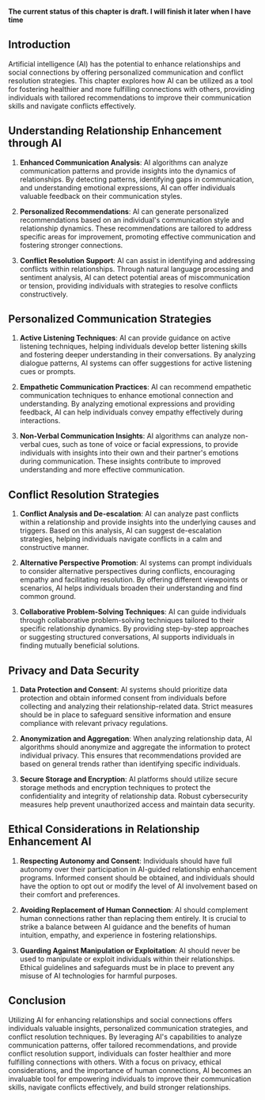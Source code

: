 **The current status of this chapter is draft. I will finish it later when I have time**

Introduction
------------

Artificial intelligence (AI) has the potential to enhance relationships and social connections by offering personalized communication and conflict resolution strategies. This chapter explores how AI can be utilized as a tool for fostering healthier and more fulfilling connections with others, providing individuals with tailored recommendations to improve their communication skills and navigate conflicts effectively.

Understanding Relationship Enhancement through AI
-------------------------------------------------

1. **Enhanced Communication Analysis**: AI algorithms can analyze communication patterns and provide insights into the dynamics of relationships. By detecting patterns, identifying gaps in communication, and understanding emotional expressions, AI can offer individuals valuable feedback on their communication styles.

2. **Personalized Recommendations**: AI can generate personalized recommendations based on an individual's communication style and relationship dynamics. These recommendations are tailored to address specific areas for improvement, promoting effective communication and fostering stronger connections.

3. **Conflict Resolution Support**: AI can assist in identifying and addressing conflicts within relationships. Through natural language processing and sentiment analysis, AI can detect potential areas of miscommunication or tension, providing individuals with strategies to resolve conflicts constructively.

Personalized Communication Strategies
-------------------------------------

1. **Active Listening Techniques**: AI can provide guidance on active listening techniques, helping individuals develop better listening skills and fostering deeper understanding in their conversations. By analyzing dialogue patterns, AI systems can offer suggestions for active listening cues or prompts.

2. **Empathetic Communication Practices**: AI can recommend empathetic communication techniques to enhance emotional connection and understanding. By analyzing emotional expressions and providing feedback, AI can help individuals convey empathy effectively during interactions.

3. **Non-Verbal Communication Insights**: AI algorithms can analyze non-verbal cues, such as tone of voice or facial expressions, to provide individuals with insights into their own and their partner's emotions during communication. These insights contribute to improved understanding and more effective communication.

Conflict Resolution Strategies
------------------------------

1. **Conflict Analysis and De-escalation**: AI can analyze past conflicts within a relationship and provide insights into the underlying causes and triggers. Based on this analysis, AI can suggest de-escalation strategies, helping individuals navigate conflicts in a calm and constructive manner.

2. **Alternative Perspective Promotion**: AI systems can prompt individuals to consider alternative perspectives during conflicts, encouraging empathy and facilitating resolution. By offering different viewpoints or scenarios, AI helps individuals broaden their understanding and find common ground.

3. **Collaborative Problem-Solving Techniques**: AI can guide individuals through collaborative problem-solving techniques tailored to their specific relationship dynamics. By providing step-by-step approaches or suggesting structured conversations, AI supports individuals in finding mutually beneficial solutions.

Privacy and Data Security
-------------------------

1. **Data Protection and Consent**: AI systems should prioritize data protection and obtain informed consent from individuals before collecting and analyzing their relationship-related data. Strict measures should be in place to safeguard sensitive information and ensure compliance with relevant privacy regulations.

2. **Anonymization and Aggregation**: When analyzing relationship data, AI algorithms should anonymize and aggregate the information to protect individual privacy. This ensures that recommendations provided are based on general trends rather than identifying specific individuals.

3. **Secure Storage and Encryption**: AI platforms should utilize secure storage methods and encryption techniques to protect the confidentiality and integrity of relationship data. Robust cybersecurity measures help prevent unauthorized access and maintain data security.

Ethical Considerations in Relationship Enhancement AI
-----------------------------------------------------

1. **Respecting Autonomy and Consent**: Individuals should have full autonomy over their participation in AI-guided relationship enhancement programs. Informed consent should be obtained, and individuals should have the option to opt out or modify the level of AI involvement based on their comfort and preferences.

2. **Avoiding Replacement of Human Connection**: AI should complement human connections rather than replacing them entirely. It is crucial to strike a balance between AI guidance and the benefits of human intuition, empathy, and experience in fostering relationships.

3. **Guarding Against Manipulation or Exploitation**: AI should never be used to manipulate or exploit individuals within their relationships. Ethical guidelines and safeguards must be in place to prevent any misuse of AI technologies for harmful purposes.

Conclusion
----------

Utilizing AI for enhancing relationships and social connections offers individuals valuable insights, personalized communication strategies, and conflict resolution techniques. By leveraging AI's capabilities to analyze communication patterns, offer tailored recommendations, and provide conflict resolution support, individuals can foster healthier and more fulfilling connections with others. With a focus on privacy, ethical considerations, and the importance of human connections, AI becomes an invaluable tool for empowering individuals to improve their communication skills, navigate conflicts effectively, and build stronger relationships.
